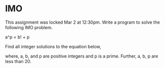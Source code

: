 # IMO
This assignment was locked Mar 2 at 12:30pm.
Write a program to solve the following IMO problem.

a^p = b! + p
 

Find all integer solutions to the equation below,


where, a, b, and p are positive integers and p is a prime. Further, a, b, p are less than 20.
